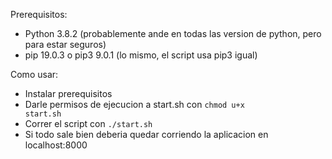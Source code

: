 Prerequisitos:
- Python 3.8.2 (probablemente ande en todas las version de python, pero para estar seguros)
- pip 19.0.3 o pip3 9.0.1 (lo mismo, el script usa pip3 igual)


Como usar:

- Instalar prerequisitos
- Darle permisos de ejecucion a start.sh con <code>chmod u+x start.sh</code>
- Correr el script con <code>./start.sh</code>
- Si todo sale bien deberia quedar corriendo la aplicacion en localhost:8000